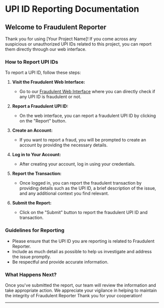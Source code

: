 # UPI ID Reporting Documentation

## Welcome to Fraudulent Reporter

Thank you for using [Your Project Name]! If you come across any suspicious or unauthorized UPI IDs related to this project, you can report them directly through our web interface.

### How to Report UPI IDs

To report a UPI ID, follow these steps:

1. **Visit the Fraudulent Web Interface:**
   - Go to our [Fraudulent Web Interface](https://gigskyfrontend-mehraankush.vercel.app/) where you can directly check if any UPI ID is fraudulent or not.

2. **Report a Fraudulent UPI ID:**
   - On the web interface, you can report a fraudulent UPI ID by clicking on the "Report" button.

3. **Create an Account:**
   - If you want to report a fraud, you will be prompted to create an account by providing the necessary details.

4. **Log in to Your Account:**
   - After creating your account, log in using your credentials.

5. **Report the Transaction:**
   - Once logged in, you can report the fraudulent transaction by providing details such as the UPI ID, a brief description of the issue, and any additional context you find relevant.

6. **Submit the Report:**
   - Click on the "Submit" button to report the fraudulent UPI ID and transaction.

### Guidelines for Reporting

- Please ensure that the UPI ID you are reporting is related to Fraudulent Reporter.
- Include as much detail as possible to help us investigate and address the issue promptly.
- Be respectful and provide accurate information.

### What Happens Next?

Once you've submitted the report, our team will review the information and take appropriate action. We appreciate your vigilance in helping to maintain the integrity of Fraudulent Reporter
Thank you for your cooperation!

---
